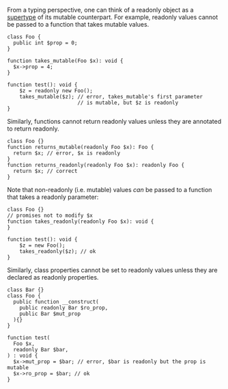 From a typing perspective, one can think of a readonly object as a [supertype](/hack/types/supertypes-and-subtypes) of its mutable counterpart.
For example, readonly values cannot be passed to a function that takes mutable values.

``` Hack readonly_takes_mutable.hack.type-errors
class Foo {
  public int $prop = 0;
}

function takes_mutable(Foo $x): void {
  $x->prop = 4;
}

function test(): void {
    $z = readonly new Foo();
    takes_mutable($z); // error, takes_mutable's first parameter
                       // is mutable, but $z is readonly
}
```

Similarly, functions cannot return readonly values unless they are annotated to return readonly.

``` Hack readonly_return.hack.type-errors
class Foo {}
function returns_mutable(readonly Foo $x): Foo {
  return $x; // error, $x is readonly
}
function returns_readonly(readonly Foo $x): readonly Foo {
  return $x; // correct
}
```

Note that non-readonly (i.e. mutable) values *can* be passed to a function that takes a readonly parameter:

``` Hack readonly_takes.hack
class Foo {}
// promises not to modify $x
function takes_readonly(readonly Foo $x): void {
}

function test(): void {
    $z = new Foo();
    takes_readonly($z); // ok
}
```

Similarly, class properties cannot be set to readonly values unless they are declared as readonly properties.

``` Hack readonly_prop_assign.hack.type-errors
class Bar {}
class Foo {
  public function __construct(
    public readonly Bar $ro_prop,
    public Bar $mut_prop
  ){}
}

function test(
  Foo $x,
  readonly Bar $bar,
) : void {
  $x->mut_prop = $bar; // error, $bar is readonly but the prop is mutable
  $x->ro_prop = $bar; // ok
}
```